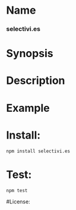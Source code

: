 # Name
### selectivi.es

# Synopsis


# Description

# Example

# Install:
`npm install selectivi.es`

# Test:
`npm test`

#License:

